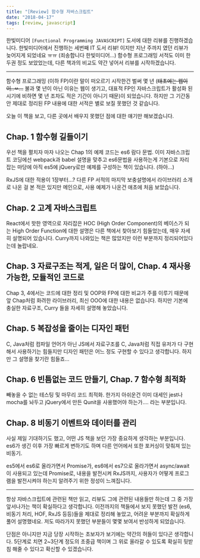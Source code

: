 ```yaml
---
title: "[Review] 함수형 자바스크립트"
date: "2018-04-17"
tags: [review, javascript]
---
```


한빛미디어 `[Functional Programming JAVASCRIPT]` 도서에 대한 리뷰를 진행하겠습니다.
한빛미디어에서 진행하는 세번째 IT 도서 리뷰! 이지만 지난 주까지 였던 리뷰가 늦어지게 되었네요 ㅠㅠ (죄송합니다 한빛미디어...)
함수형 프로그래밍 서적도 이미 한두권 정도 보았었는데, 다른 책과의 비교도 약간 넣어서 리뷰를 시작하겠습니다.

---

함수형 프로그래밍 (이하 FP)이란 말이 떠오르기 시작한건 벌써 몇 년 (~~태초에는 웹이 이..ㅆ...~~
불과 몇 년이 아닌 이유는 웹이 생기고, 대표적 FP인 자바스크립트가 활성화 된
시기에 비하면 몇 년 조차도 적은 기간이 아니기 때문)이 되었습니다. 하지만 그 기간동안 제대로 정리된
FP 내용에 대한 서적은 별로 보질 못했던 것 같습니다.

오늘 이 책을 보고, 다른 곳에서 배우지 못했던 점에 대한 얘기만 해보겠습니다.

## Chap. 1 함수형 길들이기

우선 책을 펼치자 마자 나오는 Chap 1의 예제 코드는 es6 람다 문법.
이미 자바스크립트 코딩에선 webpack과 babel 설명을 맞추고 es6문법을 사용하는게 기본으로
자리잡는 마당에 아직 es5에 jQuery로만 예제를 구성하는 책이 있습니다. (하아...)

RxJS에 대한 적용이 1장부터...? 다른 FP 서적의 마지막 보충설명에서 라이브러리 소개로 나온 걸
본 적은 있지만 메인으로, 사용 예제가 나온건 애초에 처음 보았습니다.

## Chap. 2 고계 자바스크립트

React에서 핫한 영역으로 자리잡은 HOC (High Order Component)의 베이스가 되는 High
Order Function에 대한 설명은 다른 책에서 찾아보기 힘들었는데, 매우 자세히 설명되어 있습니다.
Curry까지 나와있는 책은 많았지만 이런 부분까지 정리되어있다는데 놀랍네요.

## Chap. 3 자료구조는 적게, 일은 더 많이, Chap. 4 재사용 가능한, 모듈적인 코드로

Chap 3, 4에서는 코드에 대한 정리 및 OOP와 FP에 대한 비교가 주를 이루기 때문에
앞 Chap처럼 화려한 라이브러리, 최신 OOO에 대한 내용은 없습니다. 하지만 기본에 충실한
자료구조, Curry 들을 자세히 설명해 놓았습니다.

## Chap. 5 복잡성을 줄이는 디자인 패턴

C, Java처럼 컴파일 언어가 아닌 JS에서 자료구조를 C, Java처럼 직접 유저가 다 구현해서 사용하기는
힘들지만 디자인 패턴은 어느 정도 구현할 수 있다고 생각합니다. 하지만 그 설명을 찾기란 힘들죠...

## Chap. 6 빈틈없는 코드 만들기, Chap. 7 함수형 최적화

빼놓을 수 없는 테스팅 및 마무리 코드 최적화. 한가지 아쉬운건 이미 대세인 jest나 mocha를 놔두고
jQuery에서 만든 Qunit을 사용했어야 하는가.... 라는 부분입니다.

## Chap. 8 비동기 이벤트와 데이터를 관리

사실 제일 기대하기도 했고, 어떤 JS 책을 보던 가장 중요하게 생각하는 부분입니다.
es6가 생긴 이후 가장 빠르게 변하기도 하며 다른 언어에서 또한 포커싱이 맞춰져 있는 비동기.

es5에서 es6로 올라가면서 Promise가, es6에서 es7으로 올라가면서 async/await이 사용되고 있는데
Promise로, 내용을 발전시켜 RxJS까지, 사용자가 어떻게 프로그램을 발전시켜야 하는지 알려주기 위한
정성이 느껴집니다.

---

항상 자바스크립트에 관련된 책만 읽고, 리뷰도 그에 관련된 내용들만 하는데 그 중 가장 앞서나가는 책이
확실하다고 생각합니다. 이전까지의 책들에서 보지 못했던 발전 (es6, 비동기 처리, HOF, RxJS 등등)들을
제대로 정리해 놓았고, 어려운 부분까지 확실하게 풀어 설명했네요. 저도 따라가지 못했던 부분들이
몇몇 보여서 반성하게 되었습니다.

단점은 아니지만 지금 당장 시작하는 초보자가 보기에는 약간의 허들이 있다곤 생각합니다. 5단계로 치면
2~3단계 정도의 초중급 책이며 그 위로 올라갈 수 있도록 확실히 뒷받침 해줄 수 있다고 확신할 수 있겠습니다.

